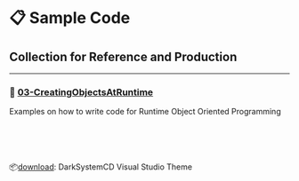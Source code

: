 # :clipboard: Sample Code
## Collection for Reference and Production
<hr>

### :file_folder: [03-CreatingObjectsAtRuntime](https://github.com/DarkSystemCD/Sample-Code/tree/GitHub/03-CreateObjectsAtRuntime)<br>
Examples on how to write code for Runtime Object Oriented Programming

<br><br><br><br>:package:[download](https://studiostyl.es/schemes/darksystemcd): DarkSystemCD Visual Studio Theme
